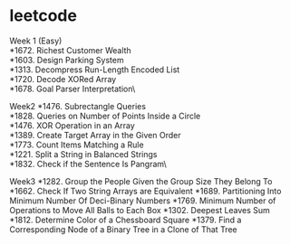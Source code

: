 # leetcode

Week 1 (Easy)\
*1672. Richest Customer Wealth\
*1603. Design Parking System\
*1313. Decompress Run-Length Encoded List\
*1720. Decode XORed Array\
*1678. Goal Parser Interpretation\

Week2
*1476. Subrectangle Queries\
*1828. Queries on Number of Points Inside a Circle\
*1476. XOR Operation in an Array\
*1389. Create Target Array in the Given Order\
*1773. Count Items Matching a Rule\
*1221. Split a String in Balanced Strings\
*1832. Check if the Sentence Is Pangram\

Week3
*1282. Group the People Given the Group Size They Belong To
*1662. Check If Two String Arrays are Equivalent
*1689. Partitioning Into Minimum Number Of Deci-Binary Numbers
*1769. Minimum Number of Operations to Move All Balls to Each Box 
*1302. Deepest Leaves Sum  
*1812. Determine Color of a Chessboard Square
*1379. Find a Corresponding Node of a Binary Tree in a Clone of That Tree

